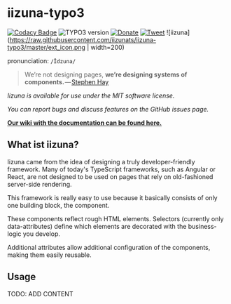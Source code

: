 # iizuna-typo3
[![Codacy Badge](https://api.codacy.com/project/badge/Grade/084a649cad0148eeb728c89dc6ec1db8)](https://www.codacy.com/app/tim.ruecker/iizuna-typo3?utm_source=github.com&amp;utm_medium=referral&amp;utm_content=iizunats/iizuna-typo3&amp;utm_campaign=Badge_Grade)
![TYPO3 version](https://img.shields.io/badge/typo3-v0.0.1-blue.svg)
[![Donate](https://img.shields.io/badge/donorbox-donate-blue.svg)](https://donorbox.org/iizuna)
[![Tweet](https://img.shields.io/twitter/url/http/shields.io.svg?style=social)](https://twitter.com/intent/tweet?text=Create%20fast%20and%20reliable%20component%20based%20applications%20for%20server-side-rendered%20projects!&url=http://iizunats.com&via=IizunaTeam&hashtags=typescript,components,frontend,framework,developers)
![iizuna](https://raw.githubusercontent.com/iizunats/iizuna-typo3/master/ext_icon.png | width=200)

pronunciation: `/Īdzuna/`

> We’re not designing pages, **we’re designing systems of components.** — [Stephen Hay](http://bradfrost.com/blog/post/bdconf-stephen-hay-presents-responsive-design-workflow/)

*Iizuna is available for use under the MIT software license.*

*You can report bugs and discuss features on the GitHub issues page.*

[**Our wiki with the documentation can be found here.**](https://github.com/iizunats/iizuna-typo3/wiki)


## What ist iizuna?

Iizuna came from the idea of ​​designing a truly developer-friendly framework.
Many of today's TypeScript frameworks, such as Angular or React, are not designed to be used on pages that rely on old-fashioned server-side rendering.

This framework is really easy to use because it basically consists of only one building block, the component.

These components reflect rough HTML elements.
Selectors (currently only data-attributes) define which elements are decorated with the business-logic you develop.

Additional attributes allow additional configuration of the components, making them easily reusable.

## Usage
TODO: ADD CONTENT